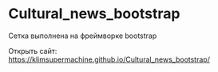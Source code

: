 # Cultural_news_bootstrap

Сетка выполнена на фреймворке bootstrap

Открыть сайт: https://klimsupermachine.github.io/Cultural_news_bootstrap/

